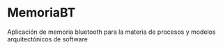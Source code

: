 # MemoriaBT
Aplicación de memoria bluetooth para la materia de procesos y modelos arquitectónicos de software
